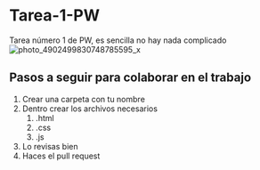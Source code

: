 # Tarea-1-PW
Tarea número 1 de PW, es sencilla no hay nada complicado
![photo_4902499830748785595_x](https://github.com/Cesar0112/Tarea-1-PW/assets/98931642/18327dde-b3f8-4753-aee1-0d947add2ee7)

## Pasos a seguir para colaborar en el trabajo
1. Crear una carpeta con tu nombre
2. Dentro crear los archivos necesarios
    1. .html
    2. .css
    3. .js
3. Lo revisas bien
4. Haces el pull request
